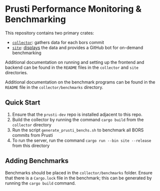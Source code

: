 # Prusti Performance Monitoring & Benchmarking

This repository contains two primary crates: 
* [`collector`](./collector): gathers data for each bors commit
* [`site`](./site): [displays](https://perf.rust-lang.org) the data and provides a GitHub bot for on-demand benchmarking

Additional documentation on running and setting up the frontend and backend can
be found in the `README` files in the `collector` and `site` directories.

Additional documentation on the benchmark programs can be found in the `README`
file in the `collector/benchmarks` directory.

## Quick Start

1. Ensure that the `prusti-dev` repo is installed adjacent to this repo.
2. Build the collector by running the command `cargo build` from the `collector` directory
3. Run the script `generate_prusti_benchs.sh` to benchmark all BORS commits from Prusti
4. To run the server, run the command `cargo run --bin site --release` from this directory

## Adding Benchmarks

Benchmarks should be placed in the `collector/benchmarks` folder. Ensure that
there is a `Cargo.lock` file in the benchmark; this can be generated by running
the `cargo build` command.
